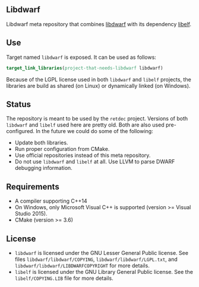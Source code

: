 ## Libdwarf

Libdwarf meta repository that combines [libdwarf](https://www.prevanders.net/dwarf.html) with its dependency [libelf](https://github.com/WolfgangSt/libelf).

## Use

Target named `libdwarf` is exposed. It can be used as follows:
```cmake
target_link_libraries(project-that-needs-libdwarf libdwarf)
```

Because of the LGPL license used in both `libdwarf` and `libelf` projects, the libraries are build as shared (on Linux) or dynamically linked (on Windows).

## Status

The repository is meant to be used by the `retdec` project. Versions of both `libdwarf` and `libelf` used here are pretty old. Both are also used pre-configured. In the future we could do some of the following:
* Update both libraries.
* Run proper configuration from CMake.
* Use official repositories instead of this meta repository.
* Do not use `libdwarf` and `libelf` at all. Use LLVM to parse DWARF debugging information.

## Requirements

* A compiler supporting C++14
 * On Windows, only Microsoft Visual C++ is supported (version >= Visual Studio 2015).
* CMake (version >= 3.6)

## License

* `libdwarf` is licensed under the GNU Lesser General Public license. See files `libdwarf/libdwarf/COPYING`, `libdwarf/libdwarf/LGPL.txt`, and `libdwarf/libdwarf/LIBDWARFCOPYRIGHT` for more details.
* `libelf` is licensed under the GNU Library General Public license. See the `libelf/COPYING.LIB` file for more details.
